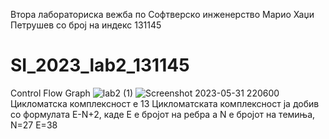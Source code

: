 Втора лабораториска вежба по Софтверско инженерство
Марио Хаџи Петрушев со број на индекс 131145
# SI_2023_lab2_131145
Control Flow Graph
![lab2 (1)](https://github.com/mariohadjipetrusev/SI_2023_lab2_131145/assets/18153027/f31bc33b-06ce-4074-9d39-7c7fecf2dddd)
![Screenshot 2023-05-31 220600](https://github.com/mariohadjipetrusev/SI_2023_lab2_131145/assets/18153027/d5db01f3-0bfe-497a-86cd-eb12a31f0653)
Цикломатска комплексност e 13
Цикломатската комплексност ја добив со формулата E-N+2, каде Е е бројот на ребра а N е бројот на темиња, N=27 E=38
